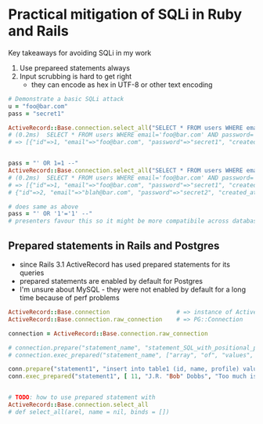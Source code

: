 # Practical mitigation of SQLi in Ruby and Rails

Key takeaways for avoiding SQLi in my work

1. Use prepareed statements always
1. Input scrubbing is hard to get right
    * they can encode as hex in UTF-8 or other text encoding

```ruby
# Demonstrate a basic SQLi attack
u = "foo@bar.com"
pass = "secret1"

ActiveRecord::Base.connection.select_all("SELECT * FROM users WHERE email='#{u}' AND password='#{pass}'").to_a
# (0.2ms)  SELECT * FROM users WHERE email='foo@bar.com' AND password='secret1'
# => [{"id"=>1, "email"=>"foo@bar.com", "password"=>"secret1", "created_at"=>"2016-10-19 17:37:17.554655", "updated_at"=>"2016-10-19 17:37:17.554655"}]


pass = "' OR 1=1 --"
ActiveRecord::Base.connection.select_all("SELECT * FROM users WHERE email='#{u}' AND password='#{pass}'").to_a
# (0.2ms)  SELECT * FROM users WHERE email='foo@bar.com' AND password='' OR 1=1 --'
# => [{"id"=>1, "email"=>"foo@bar.com", "password"=>"secret1", "created_at"=>"2016-10-19 17:37:17.554655", "updated_at"=>"2016-10-19 17:37:17.554655"},
# {"id"=>2, "email"=>"blah@bar.com", "password"=>"secret2", "created_at"=>"2016-10-19 17:37:26.810786", "updated_at"=>"2016-10-19 17:37:26.810786"}]

# does same as above
pass = "' OR '1'='1' --"
# presenters favour this so it might be more compatibile across databases
```

## Prepared statements in Rails and Postgres

* since Rails 3.1 ActiveRecord has used prepared statements for its queries
* prepared statements are enabled by default for Postgres
* I'm unsure about MySQL - they were not enabled by default for a long time because of perf problems

```ruby
ActiveRecord::Base.connection                   # => instance of ActiveRecord::ConnectionAdapters::PostgreSQLAdapter
ActiveRecord::Base.connection.raw_connection    # => PG::Connection

connection = ActiveRecord::Base.connection.raw_connection

# connection.prepare("statement_name", "statement_SQL_with_positional_placeholders")
# connection.exec_prepared("statement_name", ["array", "of", "values", "to", "fill", "positional", "args", "with")

conn.prepare("statement1", "insert into table1 (id, name, profile) values ($1, $2, $3)")
conn.exec_prepared("statement1", [ 11, "J.R. "Bob" Dobbs", "Too much is always better than not enough." ])


# TODO: how to use prepared statement with
ActiveRecord::Base.connection.select_all
# def select_all(arel, name = nil, binds = [])

```
